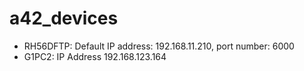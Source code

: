 # a42_devices
- RH56DFTP: Default IP address: 192.168.11.210, port number: 6000
- G1PC2: IP Address 192.168.123.164
